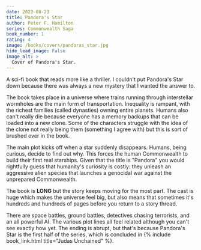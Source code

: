 ```yaml
---
date: 2023-08-23
title: Pandora's Star
author: Peter F. Hamilton
series: Commonwealth Saga
book_number: 1
rating: 4
image: /books/covers/pandoras_star.jpg
hide_lead_image: False
image_alt: >
  Cover of Pandora's Star.
---
```


A sci-fi book that reads more like a thriller. I couldn't put <span
class="book-title">Pandora's Star</span> down because there was always a new
mystery that I wanted the answer to.

The book takes place in a universe where trains running through interstellar
wormholes are the main form of transportation. Inequality is rampant, with the
richest families (called dynasties) owning entire planets. Humans also can't
really die because everyone has a memory backups that can be loaded into a new
clone. Some of the characters struggle with the idea of the clone not really
being them (something I agree with) but this is sort of brushed over in the
book.

The main plot kicks off when a star suddenly disappears. Humans, being
curious, decide to find out why. This forces the human Commonwealth to build
their first real starships. Given that the title is "Pandora" you would
rightfully guess that humanity's curiosity is costly: they unleash an
aggressive alien species that launches a genocidal war against the unprepared
Commonwealth.

The book is **LONG** but the story keeps moving for the most part. The cast is
huge which makes the universe feel big, but also means that sometimes it's
hundreds and hundreds of pages before you return to a story thread.

There are space battles, ground battles, detectives chasing terrorists, and an
all powerful AI. The various plot lines all feel related although you can't
see exactly how yet. The ending is abrupt, but that's because <span
class="book-title">Pandora's Star</span> is the first half of the series,
which is concluded in {% include book_link.html title="Judas Unchained" %}.
